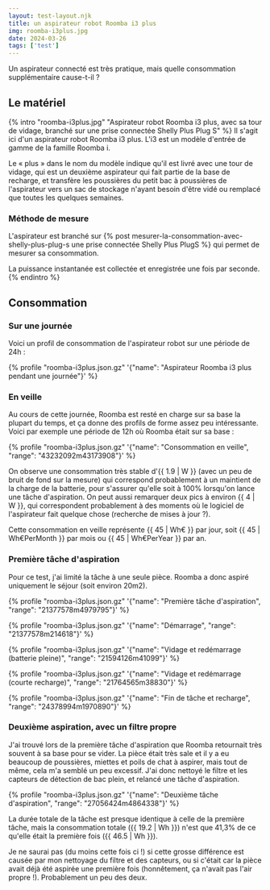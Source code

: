 ```yaml
---
layout: test-layout.njk 
title: un aspirateur robot Roomba i3 plus
img: roomba-i3plus.jpg
date: 2024-03-26
tags: ['test']
---
```


Un aspirateur connecté est très pratique, mais quelle consommation supplémentaire cause-t-il ?
<!-- excerpt -->

## Le matériel
{% intro "roomba-i3plus.jpg" "Aspirateur robot Roomba i3 plus, avec sa tour de vidage, branché sur une prise connectée Shelly Plus Plug S" %}
Il s'agit ici d'un aspirateur robot Roomba i3 plus. L'i3 est un modèle d'entrée de gamme de la famille Roomba i.

Le « plus » dans le nom du modèle indique qu'il est livré avec une tour de vidage, qui est un deuxième aspirateur qui fait partie de la base de recharge, et transfère les poussières du petit bac à poussières de l'aspirateur vers un sac de stockage n'ayant besoin d'être vidé ou remplacé que toutes les quelques semaines.

### Méthode de mesure

L'aspirateur est branché sur {% post mesurer-la-consommation-avec-shelly-plus-plug-s une prise connectée Shelly Plus PlugS %} qui permet de mesurer sa consommation.

La puissance instantanée est collectée et enregistrée une fois par seconde.
{% endintro %}

## Consommation

### Sur une journée

Voici un profil de consommation de l'aspirateur robot sur une période de 24h :

{% profile "roomba-i3plus.json.gz" '{"name": "Aspirateur Roomba i3 plus pendant une journée"}' %}

### En veille

Au cours de cette journée, Roomba est resté en charge sur sa base la plupart du temps, et ça donne des profils de forme assez peu intéressante. Voici par exemple une période de 12h où Roomba était sur sa base :

{% profile "roomba-i3plus.json.gz" '{"name": "Consommation en veille", "range": "43232092m43173908"}' %}

On observe une consommation très stable d'{{ 1.9 | W }} (avec un peu de bruit de fond sur la mesure) qui correspond probablement à un maintient de la charge de la batterie, pour s'assurer qu'elle soit à 100% lorsqu'on lance une tâche d'aspiration. On peut aussi remarquer deux pics à environ {{ 4 | W }}, qui correspondent probablement à des moments où le logiciel de l'aspirateur fait quelque chose (recherche de mises à jour ?).

Cette consommation en veille représente {{ 45 | Wh€ }} par jour, soit {{ 45 | Wh€PerMonth }} par mois ou {{ 45 | Wh€PerYear }} par an.

### Première tâche d'aspiration

Pour ce test, j'ai limité la tâche à une seule pièce. Roomba a donc aspiré uniquement le séjour (soit environ 20m2).

{% profile "roomba-i3plus.json.gz" '{"name": "Première tâche d\'aspiration", "range": "21377578m4979795"}' %}



{% profile "roomba-i3plus.json.gz" '{"name": "Démarrage", "range": "21377578m214618"}' %}

{% profile "roomba-i3plus.json.gz" '{"name": "Vidage et redémarrage (batterie pleine)", "range": "21594126m41099"}' %}

{% profile "roomba-i3plus.json.gz" '{"name": "Vidage et redémarrage (courte recharge)", "range": "21764565m38830"}' %}

{% profile "roomba-i3plus.json.gz" '{"name": "Fin de tâche et recharge", "range": "24378994m1970890"}' %}

### Deuxième aspiration, avec un filtre propre

J'ai trouvé lors de la première tâche d'aspiration que Roomba retournait très souvent à sa base pour se vider. La pièce était très sale et il y a eu beaucoup de poussières, miettes et poils de chat à aspirer, mais tout de même, cela m'a semblé un peu excessif. J'ai donc nettoyé le filtre et les capteurs de détection de bac plein, et relancé une tâche d'aspiration.

{% profile "roomba-i3plus.json.gz" '{"name": "Deuxième tâche d\'aspiration", "range": "27056424m4864338"}' %}

La durée totale de la tâche est presque identique à celle de la première tâche, mais la consommation totale ({{ 19.2 | Wh }}) n'est que 41,3% de ce qu'elle était la première fois ({{ 46.5 | Wh }}).

Je ne saurai pas (du moins cette fois ci !) si cette grosse différence est causée par mon nettoyage du filtre et des capteurs, ou si c'était car la pièce avait déjà été aspirée une première fois (honnêtement, ça n'avait pas l'air propre !). Probablement un peu des deux.


